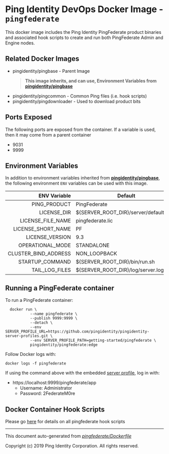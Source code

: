 
# Ping Identity DevOps Docker Image - `pingfederate`

This docker image includes the Ping Identity PingFederate product binaries
and associated hook scripts to create and run both PingFederate Admin and
Engine nodes. 

## Related Docker Images
- pingidentity/pingbase - Parent Image
	>**This image inherits, and can use, Environment Variables from [pingidentity/pingbase](https://pingidentity-devops.gitbook.io/devops/docker-images/pingbase)**
- pingidentity/pingcommon - Common Ping files (i.e. hook scripts)
- pingidentity/pingdownloader - Used to download product bits

## Ports Exposed
The following ports are exposed from the container.  If a variable is
used, then it may come from a parent container
- 9031
- 9999

## Environment Variables
In addition to environment variables inherited from **[pingidentity/pingbase](https://pingidentity-devops.gitbook.io/devops/docker-images/pingbase)**,
the following environment `ENV` variables can be used with 
this image. 

| ENV Variable  | Default     | Description
| ------------: | ----------- | ---------------------------------
| PING_PRODUCT  | PingFederate  | 
| LICENSE_DIR  | ${SERVER_ROOT_DIR}/server/default/conf  | 
| LICENSE_FILE_NAME  | pingfederate.lic  | 
| LICENSE_SHORT_NAME  | PF  | 
| LICENSE_VERSION  | 9.3  | 
| OPERATIONAL_MODE  | STANDALONE  | 
| CLUSTER_BIND_ADDRESS  | NON_LOOPBACK  | 
| STARTUP_COMMAND  | ${SERVER_ROOT_DIR}/bin/run.sh  | 
| TAIL_LOG_FILES  | ${SERVER_ROOT_DIR}/log/server.log  | 
## Running a PingFederate container
To run a PingFederate container: 

```shell
  docker run \
           --name pingfederate \
           --publish 9999:9999 \
           --detach \
           --env SERVER_PROFILE_URL=https://github.com/pingidentity/pingidentity-server-profiles.git \
           --env SERVER_PROFILE_PATH=getting-started/pingfederate \
           pingidentity/pingfederate:edge
```

Follow Docker logs with:

```
docker logs -f pingfederate
```

If using the command above with the embedded [server profile](../server-profiles/README.md), log in with: 
* https://localhost:9999/pingfederate/app
  * Username: Administrator
  * Password: 2FederateM0re
## Docker Container Hook Scripts
Please go [here](https://github.com/pingidentity/pingidentity-devops-getting-started/tree/master/docs/docker-images/pingfederate/hooks/README.md) for details on all pingfederate hook scripts

---
This document auto-generated from _[pingfederate/Dockerfile](https://github.com/pingidentity/pingidentity-docker-builds/blob/master/pingfederate/Dockerfile)_

Copyright (c)  2019 Ping Identity Corporation. All rights reserved.
